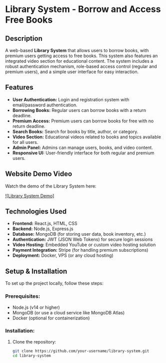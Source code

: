 # Library System - Borrow and Access Free Books

## Description

A web-based **Library System** that allows users to borrow books, with premium users getting access to free books. This system also features an integrated video section for educational content. The system includes a robust authentication mechanism, role-based access control (regular and premium users), and a simple user interface for easy interaction.

## Features

- **User Authentication:** Login and registration system with email/password authentication.
- **Borrowing Books:** Regular users can borrow books with a return deadline.
- **Premium Access:** Premium users can borrow books for free with no return deadline.
- **Search Books:** Search for books by title, author, or category.
- **Video Section:** Educational videos related to books and topics available for all users.
- **Admin Panel:** Admins can manage users, books, and video content.
- **Responsive UI:** User-friendly interface for both regular and premium users.

## Website Demo Video

Watch the demo of the Library System here:

[![Library System Demo]](https://youtu.be/zYRBzxtuB08)


## Technologies Used

- **Frontend:** React.js, HTML, CSS
- **Backend:** Node.js, Express.js
- **Database:** MongoDB (for storing user data, book inventory, etc.)
- **Authentication:** JWT (JSON Web Tokens) for secure login sessions
- **Video Hosting:** Embedded YouTube or custom video hosting solution
- **Payment Integration:** Stripe (for handling premium subscriptions)
- **Deployment:** Docker, VPS (or any cloud hosting)

## Setup & Installation

To set up the project locally, follow these steps:

### Prerequisites:
- Node.js (v14 or higher)
- MongoDB (or use a cloud service like MongoDB Atlas)
- Docker (optional for containerization)

### Installation:

1. Clone the repository:
   ```bash
   git clone https://github.com/your-username/library-system.git
   cd library-system
